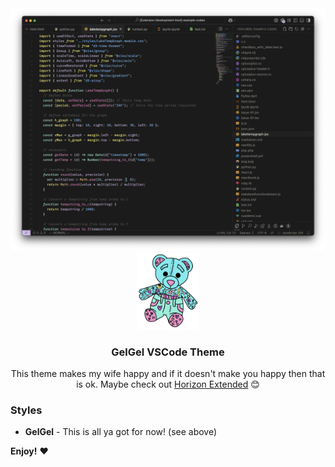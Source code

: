 <img src="./assets/gelgel.png" alt="teaser image for gel gel theme"/>

<div align="center">
<img src='./assets/logo.png' alt='logo' width='100px'/>
<h3>GelGel VSCode Theme</h1>
<div>
This theme makes my wife happy and if it doesn't make you happy then that is ok. Maybe check out <a href="https://marketplace.visualstudio.com/items?itemName=LanceWilhelm.horizon-extended">Horizon Extended</a> 😊
</div>
</div>

### Styles

- **GelGel** - This is all ya got for now! (see above)

**Enjoy!** ❤️
